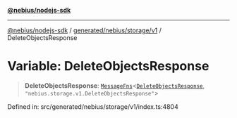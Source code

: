 [**@nebius/nodejs-sdk**](../../../../../README.md)

---

[@nebius/nodejs-sdk](../../../../../README.md) / [generated/nebius/storage/v1](../README.md) / DeleteObjectsResponse

# Variable: DeleteObjectsResponse

> **DeleteObjectsResponse**: [`MessageFns`](../../../../../runtime/protos/core/interfaces/MessageFns.md)\<[`DeleteObjectsResponse`](../interfaces/DeleteObjectsResponse.md), `"nebius.storage.v1.DeleteObjectsResponse"`\>

Defined in: src/generated/nebius/storage/v1/index.ts:4804
